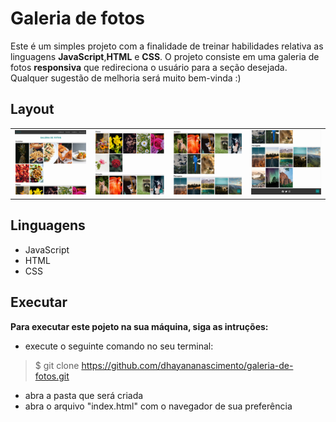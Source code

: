 # Galeria de fotos
Este é um simples projeto com a finalidade de treinar habilidades relativa as linguagens **JavaScript**,**HTML** e **CSS**. O projeto consiste em uma galeria de fotos **responsiva** que redireciona o usuário para a seção desejada. Qualquer sugestão de melhoria será muito bem-vinda :)

## Layout
<table >
    <tr>
        <td>
            <img src="./imagens/img-1.png" alt= "imagem 1">     
        </td>
        <td>
            <img src="./imagens/img-2.png" alt= "imagem 2">
        </td>
        <td>
            <img src="./imagens/img-3.png" alt= "imagem 3">        
        </td>
        <td>
            <img src="./imagens/img-4.png" alt= "imagem 4"> 
        </td>
    </tr>
</table>

## Linguagens
* JavaScript
* HTML
* CSS

## Executar
**Para executar este pojeto na sua máquina, siga as intruções:**
* execute o seguinte comando no seu terminal: 
> $ git clone https://github.com/dhayananascimento/galeria-de-fotos.git
* abra a pasta que será  criada
* abra o arquivo "index.html" com o navegador de sua preferência

